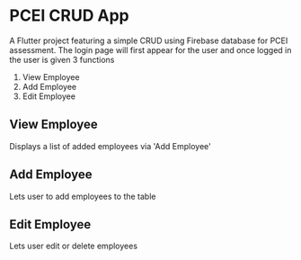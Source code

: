 # PCEI CRUD App
A Flutter project featuring a simple CRUD using Firebase database for PCEI assessment.
 
 The login page will first appear for the user and once logged in the user is given 3 functions
1. View Employee
2. Add Employee
3. Edit Employee

## View Employee
Displays a list of added employees via 'Add Employee'

## Add Employee
Lets user to add employees to the table

## Edit Employee
Lets user edit or delete employees
